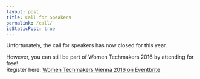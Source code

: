 ```yaml
---
layout: post
title: Call for Speakers
permalink: /call/
isStaticPost: true
---
```


Unfortunately, the call for speakers has now closed for this year.

However, you can still be part of Women Techmakers 2016 by attending for free!
<br>
Register here:
<a href="https://wtm-vienna-2016.eventbrite.com/" target="_blank">Women Techmakers Vienna 2016 on Eventbrite</a>

<img class="img-responsive feature-image" src="{{ site.baseurl }}/img/posts/call.jpg" style="display:none">
